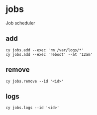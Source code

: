 # jobs

Job scheduler

## add

```
cy jobs.add --exec 'rm /var/logs/*'
cy jobs.add --exec 'reboot' --at '12am'
```

## remove

```
cy jobs.remove --id '<id>'
```

## logs

```
cy jobs.logs --id '<id>'
```
